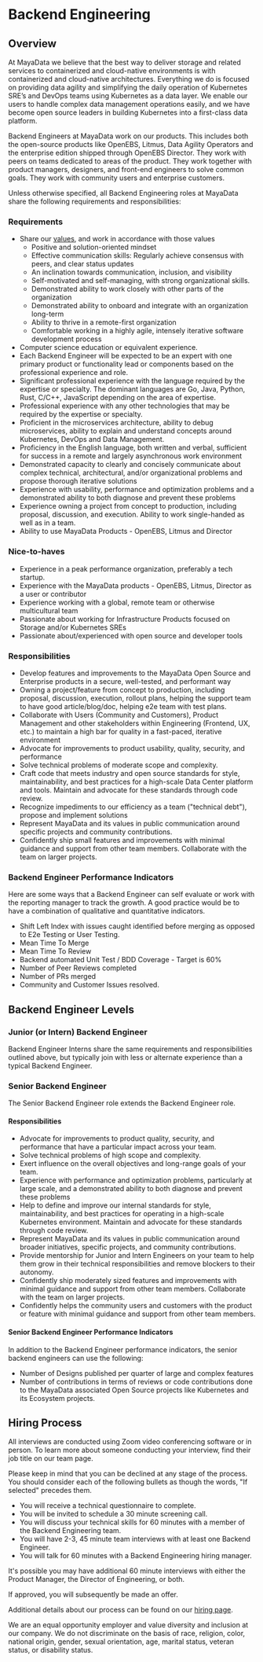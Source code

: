 # Backend Engineering

## Overview

At MayaData we believe that the best way to deliver storage and related services to containerized and cloud-native environments is with containerized and cloud-native architectures. Everything we do is focused on providing data agility and simplifying the daily operation of Kubernetes SRE’s and DevOps teams using Kubernetes as a data layer. We enable our users to handle complex data management operations easily, and we have become open source leaders in building Kubernetes into a first-class data platform.


Backend Engineers at MayaData work on our products. This includes both the open-source products like OpenEBS, Litmus, Data Agility Operators and the enterprise edition shipped through OpenEBS Director. They work with peers on teams dedicated to areas of the product. They work together with product managers, designers, and front-end engineers to solve common goals. They work with community users and enterprise customers.

Unless otherwise specified, all Backend Engineering roles at MayaData share the following requirements and responsibilities:

### Requirements
- Share our [values](https://github.com/mayadata-io/culture/blob/master/plow.md), and work in accordance with those values
  * Positive and solution-oriented mindset
  * Effective communication skills: Regularly achieve consensus with peers, and clear status updates
  * An inclination towards communication, inclusion, and visibility
  * Self-motivated and self-managing, with strong organizational skills.
  * Demonstrated ability to work closely with other parts of the organization
  * Demonstrated ability to onboard and integrate with an organization long-term
  * Ability to thrive in a remote-first organization
  * Comfortable working in a highly agile, intensely iterative software development process
- Computer science education or equivalent experience.
- Each Backend Engineer will be expected to be an expert with one primary product or functionality lead or components based on the professional experience and role.
- Significant professional experience with the language required by the expertise or specialty. The dominant languages are Go, Java, Python, Rust, C/C++, JavaScript depending on the area of expertise.
- Professional experience with any other technologies that may be required by the expertise or specialty.
- Proficient in the microservices architecture, ability to debug microservices, ability to explain and understand concepts around Kubernetes, DevOps and Data Management.
- Proficiency in the English language, both written and verbal, sufficient for success in a remote and largely asynchronous work environment
- Demonstrated capacity to clearly and concisely communicate about complex technical, architectural, and/or organizational problems and propose thorough iterative solutions
- Experience with usability, performance and optimization problems and a demonstrated ability to both diagnose and prevent these problems
- Experience owning a project from concept to production, including proposal, discussion, and execution. Ability to work single-handed as well as in a team.
- Ability to use MayaData Products - OpenEBS, Litmus and Director

### Nice-to-haves
- Experience in a peak performance organization, preferably a tech startup.
- Experience with the MayaData products - OpenEBS, Litmus, Director as a user or contributor
- Experience working with a global, remote team or otherwise multicultural team
- Passionate about working for Infrastructure Products focused on Storage and/or Kubernetes SREs
- Passionate about/experienced with open source and developer tools


### Responsibilities
- Develop features and improvements to the MayaData Open Source and Enterprise products in a secure, well-tested, and performant way
- Owning a project/feature from concept to production, including proposal, discussion, execution, rollout plans, helping the support team to have good article/blog/doc, helping e2e team with test plans.
- Collaborate with Users (Community and Customers), Product Management and other stakeholders within Engineering (Frontend, UX, etc.) to maintain a high bar for quality in a fast-paced, iterative environment
- Advocate for improvements to product usability, quality, security, and performance
- Solve technical problems of moderate scope and complexity.
- Craft code that meets industry and open source standards for style, maintainability, and best practices for a high-scale Data Center platform and tools. Maintain and advocate for these standards through code review.
- Recognize impediments to our efficiency as a team ("technical debt"), propose and implement solutions
- Represent MayaData and its values in public communication around specific projects and community contributions.
- Confidently ship small features and improvements with minimal guidance and support from other team members. Collaborate with the team on larger projects.


### Backend Engineer Performance Indicators

Here are some ways that a Backend Engineer can self evaluate or work with the reporting manager to track the growth. A good practice would be to have a combination of qualitative and quantitative indicators.

- Shift Left Index with issues caught identified before merging as opposed to E2e Testing or User Testing.
- Mean Time To Merge
- Mean Time To Review
- Backend automated Unit Test / BDD Coverage - Target is 60%
- Number of Peer Reviews completed
- Number of PRs merged
- Community and Customer Issues resolved.

## Backend Engineer Levels

### Junior (or Intern) Backend Engineer

Backend Engineer Interns share the same requirements and responsibilities outlined above, but typically join with less or alternate experience than a typical Backend Engineer.

### Senior Backend Engineer

The Senior Backend Engineer role extends the Backend Engineer role.

#### Responsibilities
- Advocate for improvements to product quality, security, and performance that have a particular impact across your team.
- Solve technical problems of high scope and complexity.
- Exert influence on the overall objectives and long-range goals of your team.
- Experience with performance and optimization problems, particularly at large scale, and a demonstrated ability to both diagnose and prevent these problems
- Help to define and improve our internal standards for style, maintainability, and best practices for operating in a high-scale Kubernetes environment. Maintain and advocate for these standards through code review.
- Represent MayaData and its values in public communication around broader initiatives, specific projects, and community contributions.
- Provide mentorship for Junior and Intern Engineers on your team to help them grow in their technical responsibilities and remove blockers to their autonomy.
- Confidently ship moderately sized features and improvements with minimal guidance and support from other team members. Collaborate with the team on larger projects.
- Confidently helps the community users and customers with the product or feature with minimal guidance and support from other team members.

#### Senior Backend Engineer Performance Indicators
In addition to the Backend Engineer performance indicators, the senior backend engineers can use the following:
- Number of Designs published per quarter of large and complex features
- Number of contributions in terms of reviews or code contributions done to the MayaData associated Open Source projects like Kubernetes and its Ecosystem projects.

## Hiring Process

All interviews are conducted using Zoom video conferencing software or in person. To learn more about someone conducting your interview, find their job title on our team page.

Please keep in mind that you can be declined at any stage of the process. You should consider each of the following bullets as though the words, "If selected" precedes them.
- You will receive a technical questionnaire to complete.
- You will be invited to schedule a 30 minute screening call.
- You will discuss your technical skills for 60 minutes with a member of the Backend Engineering team.
- You will have 2-3, 45 minute team interviews with at least one Backend Engineer.
- You will talk for 60 minutes with a Backend Engineering hiring manager.

It's possible you may have additional 60 minute interviews with either the Product Manager, the Director of Engineering, or both.

If approved, you will subsequently be made an offer.

Additional details about our process can be found on our [hiring page](https://github.com/mayadata-io/culture/blob/master/process/hiring.md).

We are an equal opportunity employer and value diversity and inclusion at our company. We do not discriminate on the basis of race, religion, color, national origin, gender, sexual orientation, age, marital status, veteran status, or disability status.


